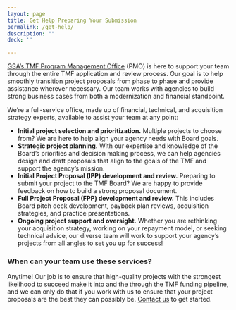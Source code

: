 ```yaml
---
layout: page
title: Get Help Preparing Your Submission
permalink: /get-help/
description: ""
deck: ''

---
```


[GSA’s TMF Program Management Office](mailto:tmf@gsa.gov) (PMO) is here to support your team through the entire TMF application and review process. Our goal is to help smoothly transition project proposals from phase to phase and provide assistance wherever necessary. Our team works with agencies to build strong business cases from both a modernization and financial standpoint.

We’re a full-service office, made up of financial, technical, and acquisition strategy experts, available to assist your team at any point:

- **Initial project selection and prioritization.** Multiple projects to choose from? We are here to help align your agency needs with Board goals.
- **Strategic project planning.** With our expertise and knowledge of the Board’s priorities and decision making process, we can help agencies design and draft proposals that align to the goals of the TMF and support the agency’s mission.
- **Initial Project Proposal (IPP) development and review.** Preparing to submit your project to the TMF Board? We are happy to provide feedback on how to build a strong proposal document.
- **Full Project Proposal (FPP) development and review.** This includes Board pitch deck development, payback plan reviews, acquisition strategies, and practice presentations.
- **Ongoing project support and oversight.** Whether you are rethinking your acquisition strategy, working on your repayment model, or seeking technical advice, our diverse team will work to support your agency’s projects from all angles to set you up for success!

### When can your team use these services? 
Anytime! Our job is to ensure that high-quality projects with the strongest likelihood to succeed make it into and the through the TMF funding pipeline, and we can only do that if you work with us to ensure that your project proposals are the best they can possibly be. [Contact us](tmf@gsa.gov) to get started.

